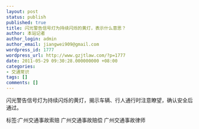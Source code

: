 ```yaml
---
layout: post
status: publish
published: true
title: 闪光警告信号灯为持续闪烁的黄灯，表示什么意思？
author: 本站记者
author_login: admin
author_email: jiangwei909@gmail.com
wordpress_id: 1777
wordpress_url: http://www.gzjtlaw.com/?p=1777
date: 2011-05-29 09:30:28.000000000 +08:00
categories:
- 交通常识
tags: []
comments: []
---
```

闪光警告信号灯为持续闪烁的黄灯，揭示车辆、行人通行时注意瞭望，确认安全后通过。 标签:广州交通事故索赔 广州交通事故赔偿 广州交通事故律师
